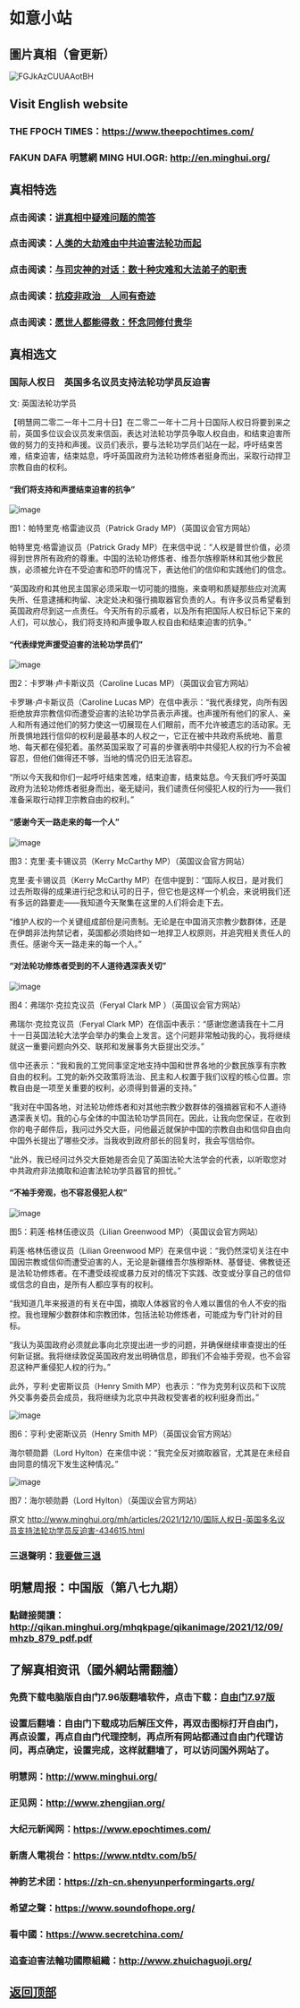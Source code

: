 # 如意小站

## 圖片真相（會更新）

![FGJkAzCUUAAotBH](https://user-images.githubusercontent.com/79625284/145544986-30311e02-67cd-4e4a-b894-11f02f106c24.jpg)

## Visit English website

### THE FPOCH TIMES：https://www.theepochtimes.com/

### FAKUN DAFA 明慧網 MING HUI.OGR: http://en.minghui.org/

## 真相特选

### 点击阅读：[讲真相中疑难问题的简答](https://github.com/pinhe91/jcxw3/tree/main)

### 点击阅读：[人类的大劫难由中共迫害法轮功而起](https://github.com/pinhe91/jcxw4/tree/main) 

### 点击阅读：[与司灾神的对话：数十种灾难和大法弟子的职责](https://github.com/pinhe91/jcxw1/tree/main) 

### 点击阅读：[抗疫非政治　人间有奇迹](https://github.com/pinhe91/jcxw2/tree/main) 

### 点击阅读：[愿世人都能得救：怀念同修付贵华](https://github.com/pinhe91/jcxw5/tree/main)

## 真相选文

### 国际人权日　英国多名议员支持法轮功学员反迫害

文: 英国法轮功学员 

【明慧网二零二一年十二月十日】在二零二一年十二月十日国际人权日将要到来之前，英国多位议会议员发来信函，表达对法轮功学员争取人权自由，和结束迫害所做的努力的支持和声援。议员们表示，要与法轮功学员们站在一起，呼吁结束苦难，结束迫害，结束姑息，呼吁英国政府为法轮功修炼者挺身而出，采取行动捍卫宗教自由的权利。

#### “我们将支持和声援结束迫害的抗争”

![image](https://user-images.githubusercontent.com/79625284/145543602-a96cf36f-191b-4333-99b9-5cb9145bc510.png)

图1：帕特里克·格雷迪议员（Patrick Grady MP）（英国议会官方网站）

帕特里克·格雷迪议员（Patrick Grady MP）在来信中说：“人权是普世价值，必须得到世界所有政府的尊重。中国的法轮功修炼者、维吾尔族穆斯林和其他少数民族，必须被允许在不受迫害和恐吓的情况下，表达他们的信仰和实践他们的信念。

“英国政府和其他民主国家必须采取一切可能的措施，来查明和质疑那些应对流离失所、任意逮捕和拘留、决定处决和强行摘取器官负责的人。有许多议员希望看到英国政府尽到这一点责任。今天所有的示威者，以及所有把国际人权日标记下来的人们，可以放心，我们将支持和声援争取人权自由和结束迫害的抗争。”

#### “代表绿党声援受迫害的法轮功学员们”

![image](https://user-images.githubusercontent.com/79625284/145543820-f2d6fceb-0c58-475e-a4b1-fe95c4c8a41b.png)

图2：卡罗琳·卢卡斯议员（Caroline Lucas MP）（英国议会官方网站）

卡罗琳·卢卡斯议员（Caroline Lucas MP）在信中表示：“我代表绿党，向所有因拒绝放弃宗教信仰而遭受迫害的法轮功学员表示声援。也声援所有他们的家人、亲人和所有通过他们的努力使这一切展现在人们眼前，而不允许被遗忘的活动家。无所畏惧地践行信仰的权利是最基本的人权之一，它正在被中共政府系统地、蓄意地、每天都在侵犯着。虽然英国采取了可喜的步骤表明中共侵犯人权的行为不会被容忍，但他们做得还不够，当地的情况仍旧无法容忍。

“所以今天我和你们一起呼吁结束苦难，结束迫害，结束姑息。今天我们呼吁英国政府为法轮功修炼者挺身而出，毫无疑问，我们谴责任何侵犯人权的行为——我们准备采取行动捍卫宗教自由的权利。”

#### “感谢今天一路走来的每一个人”

![image](https://user-images.githubusercontent.com/79625284/145543949-f2b7f4f2-5872-469d-aef2-b6b542bd15fa.png)

图3：克里·麦卡锡议员（Kerry McCarthy MP）（英国议会官方网站）

克里·麦卡锡议员（Kerry McCarthy MP）在信中提到：“国际人权日，是对我们过去所取得的成果进行纪念和认可的日子，但它也是这样一个机会，来说明我们还有多远的路要走——我知道今天聚集在这里的人们将会走下去。

“维护人权的一个关键组成部份是问责制。无论是在中国消灭宗教少数群体，还是在伊朗非法拘禁记者，英国都必须始终如一地捍卫人权原则，并追究相关责任人的责任。感谢今天一路走来的每一个人。”

#### “对法轮功修炼者受到的不人道待遇深表关切”

![image](https://user-images.githubusercontent.com/79625284/145544081-797fbd27-a24d-4955-ae86-a416efc73173.png)

图4：弗瑞尔·克拉克议员（Feryal Clark MP ）（英国议会官方网站）

弗瑞尔·克拉克议员（Feryal Clark MP）在信函中表示：“感谢您邀请我在十二月十一日英国法轮大法学会举办的集会上发言。这个问题非常触动我的心，我将继续就这一重要问题向外交、联邦和发展事务大臣提出交涉。”

信中还表示：“我和我的工党同事坚定地支持中国和世界各地的少数民族享有宗教自由的权利。工党的新外交政策将法治、民主和人权置于我们议程的核心位置。宗教自由是一项至关重要的权利，必须得到普遍的支持。”

“我对在中国各地，对法轮功修炼者和对其他宗教少数群体的强摘器官和不人道待遇深表关切。我的心与全体的中国法轮功学员同在。因此，让我向您保证，在收到你的电子邮件后，我问过外交大臣，问他最近就保护中国的宗教自由和信仰自由向中国外长提出了哪些交涉。当我收到政府部长的回复时，我会写信给你。

“此外，我已经问过外交大臣她是否会见了英国法轮大法学会的代表，以听取您对中共政府非法摘取和迫害法轮功学员器官的担忧。”

#### “不袖手旁观，也不容忍侵犯人权”

![image](https://user-images.githubusercontent.com/79625284/145544215-6c370409-ecee-40be-b7ed-a42e1a283097.png)

图5：莉莲·格林伍德议员（Lilian Greenwood MP）（英国议会官方网站）

莉莲·格林伍德议员（Lilian Greenwood MP）在来信中说：“我仍然深切关注在中国因宗教或信仰而遭受迫害的人，无论是新疆维吾尔族穆斯林、基督徒、佛教徒还是法轮功修炼者。在不遭受歧视或暴力反对的情况下实践、改变或分享自己的信仰或信念的自由，是所有人都应享有的权利。

“我知道几年来报道的有关在中国，摘取人体器官的令人难以置信的令人不安的指控。我也理解少数群体和宗教团体，包括法轮功修炼者，可能成为专门针对的目标。

“我认为英国政府必须就此事向北京提出进一步的问题，并确保继续审查提出的任何新证据。我将继续敦促英国政府发出明确信息，即我们不会袖手旁观，也不会容忍这种严重侵犯人权的行为。”

此外，亨利·史密斯议员（Henry Smith MP）也表示：“作为克劳利议员和下议院外交事务委员会成员，我将继续为北京中共政权受害者的权利挺身而出。”

![image](https://user-images.githubusercontent.com/79625284/145544324-02630d33-a608-417b-87e1-167634c42132.png)

图6：亨利·史密斯议员（Henry Smith MP）（英国议会官方网站）

海尔顿勋爵（Lord Hylton）在来信中说：“我完全反对摘取器官，尤其是在未经自由同意的情况下发生这种情况。”

![image](https://user-images.githubusercontent.com/79625284/145544445-792d9e78-c9a4-441a-a2ff-d3f2d72e0ccf.png)

图7：海尔顿勋爵（Lord Hylton）（英国议会官方网站）

原文 http://www.minghui.org/mh/articles/2021/12/10/国际人权日-英国多名议员支持法轮功学员反迫害-434615.html

### 三退聲明：[我要做三退](http://tuidang.ddns.net/)

## 明慧周报：中国版（第八七九期）

### 點鏈接閱讀：http://qikan.minghui.org/mhqkpage/qikanimage/2021/12/09/mhzb_879_pdf.pdf

## 了解真相资讯（國外網站需翻牆）

### 免费下载电脑版自由门7.96版翻墙软件，点击下载：[自由门7.97版](https://github.com/pinhe91/tuiguang/files/6839679/fg797r.zip)

### 设置后翻墙：自由门下载成功后解压文件，再双击图标打开自由门，再点设置，再点自由门代理控制，再点所有网站都通过自由门代理访问，再点确定，设置完成，这样就翻墙了，可以访问国外网站了。

### 明慧网：http://www.minghui.org/

### 正见网：http://www.zhengjian.org/

### 大纪元新闻网：https://www.epochtimes.com/

### 新唐人電視台：https://www.ntdtv.com/b5/

### 神韵艺术团：https://zh-cn.shenyunperformingarts.org/

### 希望之聲：https://www.soundofhope.org/

### 看中國：https://www.secretchina.com/

### 追查迫害法輪功國際組織：http://www.zhuichaguoji.org/

## [返回顶部](https://git.io/Js3EY)

